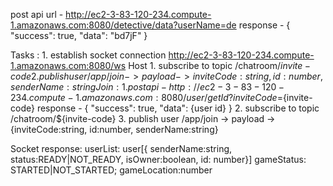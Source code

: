 post api
url - http://ec2-3-83-120-234.compute-1.amazonaws.com:8080/detective/data?userName=de
response - {
"success": true,
"data": "bd7jF"
}

Tasks : 1. establish socket connection http://ec2-3-83-120-234.compute-1.amazonaws.com:8080/ws
Host 1. subscribe to topic /chatroom/${invite-code}
     2. publish user /app/join -> payload -> {inviteCode:string, id:number, senderName:string}
  Join:
     1. post api
      - http://ec2-3-83-120-234.compute-1.amazonaws.com:8080/user/getId?inviteCode=${invite-code}
response - {
"success": true,
"data": {user id}
} 2. subscribe to topic /chatroom/${invite-code} 3. publish user /app/join -> payload -> {inviteCode:string, id:number, senderName:string}

Socket response:
userList: user[{ senderName:string, status:READY|NOT_READY, isOwner:boolean, id: number}]
gameStatus: STARTED|NOT_STARTED;
gameLocation:number
